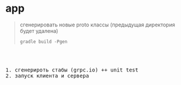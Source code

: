 # app 

>
> сгенерировать новые proto классы (предыдущая директория будет удалена)
>     
> 
>`gradle build -Pgen`

  
  
  
<pre>

 

1. сгенерироть стабы (grpc.io) ++ unit test
2. запуск клиента и сервера  



</pre>

